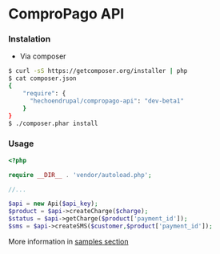 ComproPago API
==============

### Instalation

* Via composer
```bash
$ curl -sS https://getcomposer.org/installer | php
$ cat composer.json
{
    "require": {
      "hechoendrupal/compropago-api": "dev-beta1"
    }
}
$ ./composer.phar install
```

### Usage

```php
<?php

require __DIR__ . 'vendor/autoload.php';

//...

$api = new Api($api_key);
$product = $api->createCharge($charge);
$status = $api->getCharge($product['payment_id']);
$sms = $api->createSMS($customer,$product['payment_id']);


```

More information in [samples section](https://github.com/dmouse/compropago-api/tree/beta1/samples)
